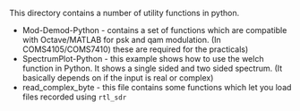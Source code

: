 This directory contains a number of utility functions in python.

* Mod-Demod-Python - contains a set of functions which are compatible with Octave/MATLAB for psk and qam modulation.
(In COMS4105/COMS7410) these are required for the practicals)
* SpectrumPlot-Python - this example shows how to use the welch function in Python. It shows a single sided and two sided spectrum.
(It basically depends on if the input is real or complex)
* read_complex_byte - this file contains some functions which let you load files recorded using `rtl_sdr`
